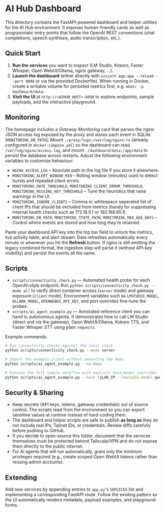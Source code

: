 AI Hub Dashboard
================

This directory contains the FastAPI-powered dashboard and helper utilities for the AI Hub environment. It exposes human-friendly cards as well as programmatic entry points that follow the OpenAI REST conventions (chat completions, speech synthesis, audio transcription, etc.).

Quick Start
-----------

1. **Run the services** you want to inspect (LM Studio, Kokoro, Faster Whisper, Open WebUI/Ollama, nginx gateway, …).
2. **Launch the dashboard** (either directly with `uvicorn app:app --reload --port 8090` or via the provided Dockerfile). When running in Docker, create a writable volume for persisted metrics first, e.g. `mkdir -p dashboard/data`.
3. **Visit the UI** at `http://<AIHUB_HOST>:8090` to explore endpoints, sample payloads, and the interactive playground.

Monitoring
----------

The homepage includes a *Gateway Monitoring* card that parses the nginx JSON access log exposed by the proxy and stores each event in SQLite (`MONITORING_DB_PATH`). Mount `./proxy/logs:/var/log/nginx:ro` (already configured in `docker-compose.yml`) so the dashboard can read `/var/log/nginx/access.log`, and mount `./dashboard/data:/app/data` to persist the database across restarts. Adjust the following environment variables to customize behaviour:

- `NGINX_ACCESS_LOG` – Absolute path to the log file if you store it elsewhere.
- `MONITORING_ALERT_WINDOW_MIN` – Rolling window (minutes) used to detect bursts and repeated client errors.
- `MONITORING_RATE_THRESHOLD`, `MONITORING_CLIENT_ERROR_THRESHOLD`, `MONITORING_MISSING_KEY_THRESHOLD` – Tune the heuristics that raise warnings in the UI.
- `MONITORING_IGNORE_CLIENTS` – Comma or whitespace separated list of client IPs that should be excluded from metrics (handy for suppressing internal health checks such as 172.18.0.1 or 192.168.65.1).
- `MONITORING_DB_PATH`, `MONITORING_STATE_PATH`, `MONITORING_MAX_AGE_DAYS` – Control where events are stored and how long they’re retained.

Paste your dashboard API key into the top bar field to unlock the metrics, live activity table, and alert stream. Data refreshes automatically every minute or whenever you hit the **Refresh** button. If nginx is still emitting the legacy combined format, the ingestion step will parse it (without API-key visibility) and persist the events all the same.

Scripts
-------

- `scripts/connectivity_check.py` &mdash; Automated health probe for each OpenAI-style endpoint. Run `python scripts/connectivity_check.py --mode all` to verify direct container access (`server` mode) and gateway exposure (`client` mode). Environment variables such as `LMSTUDIO_MODEL`, `OLLAMA_MODEL`, `OPENWEBUI_API_KEY`, and port overrides fine-tune the probes.
- `scripts/ai_agent_example.py` &mdash; Annotated reference client you can hand to autonomous agents. It demonstrates how to call LM Studio (direct and via the gateway), Open WebUI/Ollama, Kokoro TTS, and Faster Whisper STT using plain `requests`.

Example commands:

```bash
# Run connectivity checks against the local stack
python scripts/connectivity_check.py --mode server

# Import the example client without executing the demo
python scripts/ai_agent_example.py --no-demo

# Execute the full sample workflow with explicit host/model overrides
python scripts/ai_agent_example.py --host \$LAN_IP --lmstudio-model qwen3-06.b --ollama-model gemma3:4b
```

Security & Sharing
------------------

- Keep secrets (API keys, tokens, gateway credentials) out of source control. The scripts read from the environment so you can export sensitive values at runtime instead of hard-coding them.
- The dashboard and helper scripts are safe to publish **as long as** they do not include real IPs, Tailnet IDs, or credentials. Review diffs carefully before pushing to GitHub.
- If you decide to open-source this folder, document that the services themselves must be protected behind Tailscale/VPN and do not expose them directly to the public internet.
- For AI agents that will run automatically, grant only the minimum privileges required (e.g., create scoped Open WebUI tokens rather than reusing admin accounts).

Extending
---------

Add new services by appending entries to `app.py`'s `SERVICES` list and implementing a corresponding FastAPI route. Follow the existing pattern so the UI automatically renders metadata, payload examples, and playground forms.
